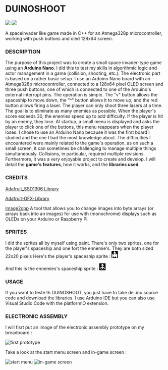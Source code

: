 # DUINOSHOOT
![](https://img.shields.io/badge/Made_in-C++-red)
![](https://img.shields.io/badge/Arduino-project-yellow)

A spaceinvader like game made in C++ for an Atmega328p microcontroller, working with push buttons and oled 128x64 screen.

### DESCRIPTION
The purpose of this project was to create a small space invader-type game using an **Arduino Nano**. I did this to test my skills in algorithmic logic and actor management in a game (collision, shooting, etc.). The electronic part is based on a rather basic setup. I use an Arduino Nano board with an Atmega328p microcontroller, connected to a 128x64 pixel OLED screen and three push buttons, one of which is connected to one of the Arduino's external interrupt pins. The operation is simple. The "v" button allows the spaceship to move down, the "^" button allows it to move up, and the red button allows firing a laser. The player can only shoot three lasers at a time. The goal is to eliminate as many enemies as possible. When the player's score exceeds 30, the enemies speed up to add difficulty. If the player is hit by an enemy, they lose. At startup, a small menu is displayed and asks the player to click one of the buttons, this menu reappears when the player loses.
I chose to use an Arduino Nano because it was the first board I studied and the one I had the most knowledge about. The difficulties I encountered were mainly related to the game's operation, as on such a small screen, it can sometimes be challenging to manage multiple things simultaneously. Collisions, in particular, required multiple revisions. Furthermore, it was a very enjoyable project to create and develop. I will detail the **game's features**, how it works, and the **libraries used**.

### CREDITS
[Adafruit_SSD1306 Library](https://github.com/adafruit/Adafruit_SSD1306)

[Adafruit-GFX-Library](https://github.com/adafruit/Adafruit-GFX-Library)

[Image2cpp](https://javl.github.io/image2cpp/) A tool that allows you to change images into byte arrays (or arrays back into an images) for use with (monochrome) displays such as OLEDs on your Arduino or Raspberry Pi.

### SPRITES
I did the sprites all by myself using paint. There's only two sprites, one for the player's spaceship and one fort the ennemie's. They are both sized 22x20 pixels
Here's the player's spaceship sprite : 
![sapceship sprite made with paint](images/spaceship.bmp)

And this is the ennemies's spaceship sprite : 
![ennemy spaceship sprite made with paint](images/sprite_ennemy.bmp)

### USAGE
If you want to teste th DUINOSHOOT, you just have to take de .ino source code and download the libraries. I use Arduino IDE but you can also use Visual Studio Code with the platformIO extension. 

### ELECTRONIC ASSEMBLY
I will fisrt put an image of the electronic assembly prototype on my breadboard : 

![first prototype](images/prototype.bmp)

Take a look at the start menu screen and in-game screen :

![start menu](images/start_menu_prototype.bmp)
![in-game screen](images/game_prototype.bmp)

